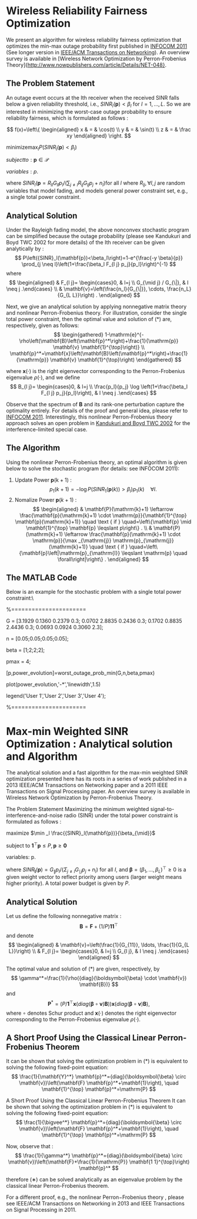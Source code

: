 
# Wireless Reliability Fairness Optimization
We present an algorithm for wireless reliability fairness optimization that optimizes the min-max outage probability first published in [INFOCOM 2011](http://www.cs.cityu.edu.hk/~cheewtan/Tan-INFOCOM2011.pdf) (See longer version in [IEEE/ACM Transactions on Networking](file:///Users/siyac/Downloads/TanTon2015.pdf)). An overview survey is available in [Wireless Network Optimization by Perron-Frobenius Theory]{http://www.nowpublishers.com/article/Details/NET-048}.


## The Problem Statement
An outage event occurs at the Ith receiver when the received SINR falls below a given reliability threshold, i.e., $SINR_I(\pmb{p})<\beta_I$ for $I=1, \ldots, L$. So we are interested in minimizing the worst-case outage probability to ensure reliability fairness, which is formulated as follows :


$$ f(x)=\left\{
\begin{aligned}
x & = & \cos(t) \\
y & = & \sin(t) \\
z & = & \frac xy
\end{aligned}
\right.
$$


$\text{minimize} \max_l P(SINR_l(\pmb{p})<\beta_l)$

$subject  to: \pmb{p} \in \mathcal{P}$

$variables:  p.$

where $SINR_l(\pmb{p}=R_{ll} G_{ll} p_l /(\sum_{j \neq l} R_{lj} G_{lj} p_j+n_{l})$for all $l$ where $R_{lj}, \forall l, j$ are random variables that model fading, and models general power constraint set, e.g., a single total power constraint.


## Analytical Solution
Under the Rayleigh fading model, the above nonconvex stochastic program can be simplified because the outage probability (please see Kandukuri and Boyd TWC 2002 for more details) of the Ith receiver can be given analytically by :
$$
P\left({SINR}_l(\mathbf{p})<\beta_l\right)=1-e^{\frac{-y \beta}{p}} \prod_{j \neq l}\left(1+\frac{\beta_l F_{l j} p_j}{p_l}\right)^{-1}
$$
where
$$
\begin{aligned}
& F_{l j}= \begin{cases}0, & l=j \\
G_{\mid j} / G_{\|}, & I \neq j .\end{cases} \\
& \mathbf{v}=\left(\frac{n_l}{G_{\|}}, \cdots, \frac{n_L}{G_{L L}}\right) .
\end{aligned}
$$

Next, we give an analytical solution by applying nonnegative matrix theory and nonlinear Perron-Frobenius theory. For illustration, consider the single total power constraint, then the optimal value and solution of (*) are, respectively, given as follows:
$$
\begin{gathered}
1-\mathrm{e}^{-\rho\left(\mathbf{B}\left(\mathbf{p}^*\right)+\frac{1}{\mathrm{p}} \mathbf{v} \mathbf{1}^{\top}\right)} \\
\mathbf{p}^*=\mathbf{x}\left(\mathbf{B}\left(\mathbf{p}^*\right)+\frac{1}{\mathrm{p}} \mathbf{v} \mathbf{1}^{\top}\right)
\end{gathered}
$$


where $\mathbf{x}(\cdot)$ is the right eigenvector corresponding to the Perron-Frobenius eigenvalue $\rho(\cdot)$, and we define
$$
B_{l j}= \begin{cases}0, & l=j \\ \frac{p_l}{p_j} \log \left(1+\frac{\beta_l F_{l j} p_j}{p_l}\right), & l \neq j .\end{cases}
$$

Observe that the spectrum of $\mathbf{B}$ and its rank-one perturbation capture the optimality entirely. For details of the proof and general idea, please refer to [INFOCOM 2011](http://www.cs.cityu.edu.hk/~cheewtan/Tan-INFOCOM2011.pdf). Interestingly, this nonlinear Perron-Frobenius theory approach solves an open problem in [Kandukuri and Boyd TWC 2002](http://www.stanford.edu/~boyd/papers/outage.html) for the interference-limited special case.

## The Algorithm
Using the nonlinear Perron-Frobenius theory, an optimal algorithm is given below to solve the stochastic program (for details: see INFOCOM 2011):
1) Update Power $\mathbf{p}(\mathrm{k}+1)$ :
$$
p_1(k+1)=-\log P\left({SINR}_1(\mathbf{p}(k))>\beta_l\right) p_1(k) \quad \forall I .
$$
2) Nomalize Power $\mathbf{p}(k+1)$ :
$$
\begin{aligned}
& \mathbf{P}(\mathrm{k}+1) \leftarrow \frac{\mathbf{p}(\mathrm{k}+1) \cdot \mathrm{p}}{\mathbf{1}^{\top} \mathbf{p}(\mathrm{k}+1)} \quad \text { if } \quad=\left\{\mathbf{p} \mid \mathbf{1}^{\top} \mathbf{p} \leqslant p\right\} . \\
& \mathbf{P}(\mathrm{k}+1) \leftarrow \frac{\mathbf{p}(\mathrm{k}+1) \cdot \mathrm{p}}{\max _{\mathrm{j}} \mathrm{p}_{\mathrm{j}}(\mathrm{k}+1)} \quad \text { if } \quad=\left\{\mathbf{p}\left|\mathrm{p}_{\mathrm{I}} \leqslant \mathrm{p} \quad \forall\right|\right\} .
\end{aligned}
$$

## The MATLAB Code
Below is an example for the stochastic problem with a single total power constraint:\\

%======================

G = [3.1929    0.1360    0.2379  0.3;
    0.0702    2.8835    0.2436   0.3;
    0.1702    0.8835    2.4436   0.3;
    0.0693    0.0924    0.3060   2.3];
    
n = [0.05;0.05;0.05;0.05];

beta = [1;2;2;2];

pmax = 4;

[p,power_evolution]=worst_outage_prob_min(G,n,beta,pmax)

plot(power_evolution,'-*','linewidth',1.5)

legend('User 1','User 2','User 3','User 4');

%======================


# Max-min Weighted SINR Optimization : Analytical solution and Algorithm
The analytical solution and a fast algorithm for the max-min weighted SINR optimization presented here has its roots in a series of work published in a 2013 IEEE/ACM Transactions on Networking paper and a 2011 IEEE Transactions on Signal Processing paper. An overview survey is available in Wireless Network Optimization by Perron-Frobenius Theory.

The Problem Statement
Maximizing the minimum weighted signal-to-interference-and-noise radio (SINR) under the total power constraint is formulated as follows :

maximize $\min _l \frac{{SINR}_l(\mathbf{p})}{\beta_{\mid}}$

subject to $\mathbf{1}^{\top} \mathbf{p} \leqslant P, \mathbf{p} \geqslant \mathbf{0}$

variables: p.


where ${SINR}_{\mathbf{I}}(\mathbf{p})=G_{\|} p_l /\left(\Sigma_{j \neq l} G_{\mid j} p_j+n_l\right)$ for all $I$, and $\boldsymbol{\beta}=\left(\beta_1, \ldots, \beta_L\right)^{\top} \geqslant 0$ is a given weight vector to reflect priority among users (larger weight means higher priority). A total power budget is given by $P$.

## Analytical Solution
Let us define the following nonnegative matrix :
$$
\mathbf{B}=\mathbf{F}+(1 / P) \mathbf{1 1}^{\top}
$$
and denote
$$
\begin{aligned}
& \mathbf{v}=\left(\frac{1}{G_{11}}, \ldots, \frac{1}{G_{L L}}\right) \\
& F_{l j}= \begin{cases}0, & l=j \\
G_{l j}, & I \neq j .\end{cases}
\end{aligned}
$$

The optimal value and solution of $(*)$ are given, respectively, by
$$
\gamma^*=\frac{1}{\rho({diag}(\boldsymbol{\beta} \cdot \mathbf{v}) \mathbf{B})}
$$
and
$$
\mathbf{P}^*=\left(P / \mathbf{1}^{\top} \mathbf{x}({diag}(\boldsymbol{\beta} \circ \mathbf{v}) \mathbf{B})\right) \mathbf{x}({diag}(\boldsymbol{\beta} \circ \mathbf{v}) \mathbf{B}),
$$
where $\circ$ denotes Schur product and $\mathbf{x}(\cdot)$ denotes the right eigenvector corresponding to the Perron-Frobenius eigenvalue $\rho(\cdot)$.
## A Short Proof Using the Classical Linear Perron-Frobenius Theorem
It can be shown that solving the optimization problem in $(*)$ is equivalent to solving the following fixed-point equation:
$$
\frac{1}{\mathbf{Y}^*} \mathbf{p}^*={diag}(\boldsymbol{\beta} \circ \mathbf{v})\left(\mathbf{F} \mathbf{p}^*+\mathbf{1}\right), \quad \mathbf{1}^{\top} \mathbf{p}^*=\mathrm{P}
$$

A Short Proof Using the Classical Linear Perron-Frobenius Theorem
It can be shown that solving the optimization problem in $(*)$ is equivalent to solving the following fixed-point equation:
$$
\frac{1}{\bigvee^*} \mathbf{p}^*={diag}(\boldsymbol{\beta} \circ \mathbf{v})\left(\mathbf{F} \mathbf{p}^*+\mathbf{1}\right), \quad \mathbf{1}^{\top} \mathbf{p}^*=\mathrm{P}
$$

Now, observe that :
$$
\frac{1}{\gamma^*} \mathbf{p}^*={diag}(\boldsymbol{\beta} \circ \mathbf{v})\left(\mathbf{F}+\frac{1}{\mathrm{P}} \mathbf{1 1}^{\top}\right) \mathbf{p}^*
$$

therefore (∗) can be solved analytically as an eigenvalue problem by the classical linear Perron-Frobenius theorem.

For a different proof, e.g., the nonlinear Perron−Frobenius theory
, please see IEEE/ACM Transactions on Networking in 2013 and IEEE Transactions on Signal Processing in 2011.
